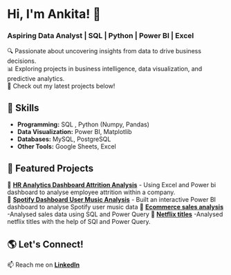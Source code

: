 # Hi, I'm Ankita! 👋  
### Aspiring Data Analyst | SQL | Python | Power BI | Excel  

🔍 Passionate about uncovering insights from data to drive business decisions.  
📊 Exploring projects in business intelligence, data visualization, and predictive analytics.  
📌 Check out my latest projects below!  

## 🚀 Skills  
- **Programming:**  SQL ,  Python (Numpy, Pandas)
- **Data Visualization:**  Power BI, Matplotlib  
- **Databases:** MySQL, PostgreSQL  
- **Other Tools:** Google Sheets, Excel
  
 ## 📂 Featured Projects  
🔹 **[HR Analytics Dashboard Attrition Analysis](https://github.com/Bhartiankita369/HR-ANALYTICS-DASHBOARD--ATTRITION-ANALYSIS)** - Using Excel and Power bi dashboard to analyse employee attrition within a company.  
🔹 **[Spotify Dashboard User Music Analysis](https://github.com/Bhartiankita369/Spotify-Dashboard-User-Music-Analysis)** - Built an interactive Power BI dashboard to analyse Spotify user music data
🔹 **[Ecommerce sales analysis](https://github.com/Bhartiankita369/E_commerce_sales_analysis)** -Analysed sales data using SQL and Power Query
🔹 **[Netflix titles](https://github.com/Bhartiankita369/Netflix_dataset_analysis)** -Analysed netflix titles with the help of SQl and Power Query.






## 🌎 Let's Connect!  
📫 Reach me on **[LinkedIn](https://www.linkedin.com/in/ankita-bharti-03148026b)**  
  

